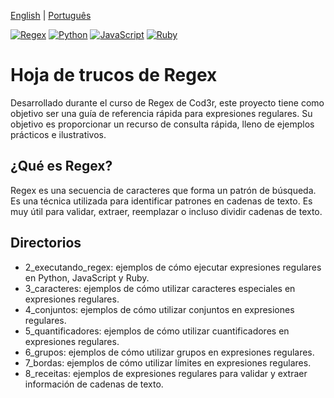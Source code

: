 [English](README.md) | [Português](README.pt.md)

[![Regex](https://img.shields.io/badge/Regex-2A633D?style=for-the-badge&logoColor=white)](https://www.regular-expressions.info/)
[![Python](https://img.shields.io/badge/Python-3776AB?style=for-the-badge&logo=python&logoColor=white)](https://www.python.org/)
[![JavaScript](https://img.shields.io/badge/JavaScript-F7DF1E?style=for-the-badge&logo=javascript&logoColor=black)](https://www.javascript.com/)
[![Ruby](https://img.shields.io/badge/Ruby-CC342D?style=for-the-badge&logo=ruby&logoColor=white)](https://www.ruby-lang.org/)

# Hoja de trucos de Regex
Desarrollado durante el curso de Regex de Cod3r, este proyecto tiene como objetivo ser una guía de referencia rápida para expresiones regulares. Su objetivo es proporcionar un recurso de consulta rápida, lleno de ejemplos prácticos e ilustrativos.

## ¿Qué es Regex?
Regex es una secuencia de caracteres que forma un patrón de búsqueda. Es una técnica utilizada para identificar patrones en cadenas de texto. Es muy útil para validar, extraer, reemplazar o incluso dividir cadenas de texto.

## Directorios
- 2_executando_regex: ejemplos de cómo ejecutar expresiones regulares en Python, JavaScript y Ruby.
- 3_caracteres: ejemplos de cómo utilizar caracteres especiales en expresiones regulares.
- 4_conjuntos: ejemplos de cómo utilizar conjuntos en expresiones regulares.
- 5_quantificadores: ejemplos de cómo utilizar cuantificadores en expresiones regulares.
- 6_grupos: ejemplos de cómo utilizar grupos en expresiones regulares.
- 7_bordas: ejemplos de cómo utilizar límites en expresiones regulares.
- 8_receitas: ejemplos de expresiones regulares para validar y extraer información de cadenas de texto.
